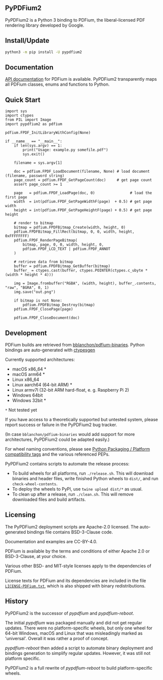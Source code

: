 <!-- SPDX-FileCopyrightText: 2021 geisserml <geisserml@gmail.com> -->
<!-- SPDX-License-Identifier: CC-BY-4.0 -->

## PyPDFium2

PyPDFium2 is a Python 3 binding to PDFium, the liberal-licensed PDF rendering
library developed by Google.

## Install/Update

```bash
python3 -m pip install -U pypdfium2
```

## Documentation

[API documentation](https://developers.foxit.com/resources/pdf-sdk/c_api_reference_pdfium/group___f_p_d_f_i_u_m.html)
for PDFium is available.
PyPDFium2 transparently maps all PDFium classes, enums and functions to Python.


## Quick Start

```python3
import sys
import ctypes
from PIL import Image
import pypdfium2 as pdfium

pdfium.FPDF_InitLibraryWithConfig(None)

if __name__ == "__main__":
    if len(sys.argv) == 1:
        print("Usage: example.py somefile.pdf")
        sys.exit()
    
    filename = sys.argv[1]
    
    doc = pdfium.FPDF_LoadDocument(filename, None) # load document (filename, password string)
    page_count = pdfium.FPDF_GetPageCount(doc)     # get page count
    assert page_count >= 1

    page   = pdfium.FPDF_LoadPage(doc, 0)                # load the first page
    width  = int(pdfium.FPDF_GetPageWidthF(page)  + 0.5) # get page width
    height = int(pdfium.FPDF_GetPageHeightF(page) + 0.5) # get page height
    
    # render to bitmap
    bitmap = pdfium.FPDFBitmap_Create(width, height, 0)
    pdfium.FPDFBitmap_FillRect(bitmap, 0, 0, width, height, 0xFFFFFFFF)
    pdfium.FPDF_RenderPageBitmap(
        bitmap, page, 0, 0, width, height, 0, 
        pdfium.FPDF_LCD_TEXT | pdfium.FPDF_ANNOT
    )
    
    # retrieve data from bitmap
    buffer = pdfium.FPDFBitmap_GetBuffer(bitmap)
    buffer_ = ctypes.cast(buffer, ctypes.POINTER(ctypes.c_ubyte * (width * height * 4)))

    img = Image.frombuffer("RGBA", (width, height), buffer_.contents, "raw", "BGRA", 0, 1)
    img.save("out.png")
    
    if bitmap is not None:
        pdfium.FPDFBitmap_Destroy(bitmap)
    pdfium.FPDF_ClosePage(page)
    
    pdfium.FPDF_CloseDocument(doc)
```


## Development

PDFium builds are retrieved from [bblanchon/pdfium-binaries](https://github.com/bblanchon/pdfium-binaries).
Python bindings are auto-generated with [ctypesgen](https://github.com/ctypesgen/ctypesgen)

Currently supported architectures:

* macOS x86_64 *
* macOS arm64 *
* Linux x86_64
* Linux aarch64 (64-bit ARM) *
* Linux armv7l (32-bit ARM hard-float, e. g. Raspberry Pi 2)
* Windows 64bit
* Windows 32bit *

`*` Not tested yet

If you have access to a theoretically supported but untested system, please report
success or failure in the PyPDFium2 bug tracker.

(In case `bblanchon/pdfium-binaries` would add support for more architectures, PyPDFium2
could be adapted easily.)

For wheel naming conventions, please see [Python Packaging / Platform compatibility tags](https://packaging.python.org/specifications/platform-compatibility-tags/) and the various referenced PEPs.

PyPDFium2 contains scripts to automate the release process:

* To build wheels for all platforms, run `./release.sh`. This will download binaries
  and header files, write finished Python wheels to `dist/`, and run `check-wheel-contents`.
* To deploy the wheels to PyPI, use `twine upload dist/*` as usual.
* To clean up after a release, run `./clean.sh`. This will remove downloaded files and
  build artifacts.


## Licensing

The PyPDFium2 deployment scripts are Apache-2.0 licensed.
The auto-generated bindings file contains BSD-3-Clause code.

Documentation and examples are CC-BY-4.0.

PDFium is available by the terms and conditions of either Apache 2.0 or BSD-3-Clause, at your choice.

Various other BSD- and MIT-style licenses apply to the dependencies of PDFium.

License texts for PDFium and its dependencies are included in the file [`LICENSE-PDFium.txt`](LICENSE-PDFium.txt),
which is also shipped with binary redistributions.


## History

PyPDFium2 is the successor of *pypdfium* and *pypdfium-reboot*.

The initial *pypdfium* was packaged manually and did not get regular updates.
There were no platform-specific wheels, but only one wheel for 64-bit Windows, macOS and
Linux that was misleadingly marked as 'universal'. Overall it was rather a proof of concept.

*pypdfium-reboot* then added a script to automate binary deployment and bindings generation
to simplify regular updates. However, it was still not platform specific.

PyPDFium2 is a full rewrite of *pypdfium-reboot* to build platform-specific wheels.
